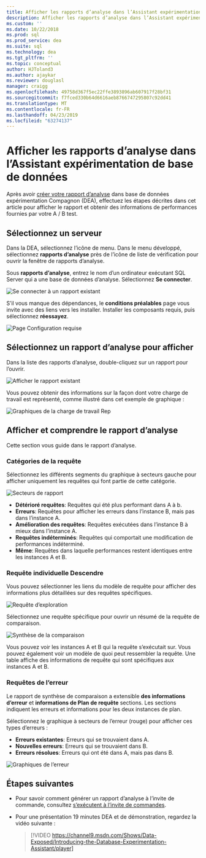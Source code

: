 ```yaml
---
title: Afficher les rapports d’analyse dans l’Assistant expérimentation de base de données pour les mises à niveau de SQL Server
description: Afficher les rapports d’analyse dans l’Assistant expérimentation de base de données
ms.custom: ''
ms.date: 10/22/2018
ms.prod: sql
ms.prod_service: dea
ms.suite: sql
ms.technology: dea
ms.tgt_pltfrm: ''
ms.topic: conceptual
author: HJToland3
ms.author: ajaykar
ms.reviewer: douglasl
manager: craigg
ms.openlocfilehash: 49758d367f5ec22ffe3893896ab607917f28bf31
ms.sourcegitcommit: f7fced330b64d6616aeb8766747295807c92dd41
ms.translationtype: MT
ms.contentlocale: fr-FR
ms.lasthandoff: 04/23/2019
ms.locfileid: "63274137"
---
```

# <a name="view-analysis-reports-in-database-experimentation-assistant"></a>Afficher les rapports d’analyse dans l’Assistant expérimentation de base de données

Après avoir [créer votre rapport d’analyse](database-experimentation-assistant-create-report.md) dans base de données expérimentation Compagnon (DEA), effectuez les étapes décrites dans cet article pour afficher le rapport et obtenir des informations de performances fournies par votre A / B test.

## <a name="select-a-server"></a>Sélectionnez un serveur

Dans la DEA, sélectionnez l’icône de menu. Dans le menu développé, sélectionnez **rapports d’analyse** près de l’icône de liste de vérification pour ouvrir la fenêtre de rapports d’analyse.

Sous **rapports d’analyse**, entrez le nom d’un ordinateur exécutant SQL Server qui a une base de données d’analyse. Sélectionnez **Se connecter**. 

![Se connecter à un rapport existant](./media/database-experimentation-assistant-view-report/dea-view-report-connect.png)

S’il vous manque des dépendances, le **conditions préalables** page vous invite avec des liens vers les installer. Installer les composants requis, puis sélectionnez **réessayez**.

![Page Configuration requise](./media/database-experimentation-assistant-view-report/dea-view-report-prereq.png)

## <a name="select-an-analysis-report-to-view"></a>Sélectionnez un rapport d’analyse pour afficher

Dans la liste des rapports d’analyse, double-cliquez sur un rapport pour l’ouvrir.

![Afficher le rapport existant](./media/database-experimentation-assistant-view-report/dea-view-report-view-existing.png)

Vous pouvez obtenir des informations sur la façon dont votre charge de travail est représenté, comme illustré dans cet exemple de graphique :

![Graphiques de la charge de travail Rep](./media/database-experimentation-assistant-view-report/dea-view-report-workload-compare.png)

## <a name="view-and-understand-the-analysis-report"></a>Afficher et comprendre le rapport d’analyse

Cette section vous guide dans le rapport d’analyse.

### <a name="query-categories"></a>Catégories de la requête

Sélectionnez les différents segments du graphique à secteurs gauche pour afficher uniquement les requêtes qui font partie de cette catégorie.

![Secteurs de rapport](./media/database-experimentation-assistant-view-report/dea-view-report-pie-slices.png)

- **Détérioré requêtes**: Requêtes qui été plus performant dans A à b.  
- **Erreurs**: Requêtes pour afficher les erreurs dans l’instance B, mais pas dans l’instance A.  
- **Amélioration des requêtes**: Requêtes exécutées dans l’instance B à mieux dans l’instance A.  
- **Requêtes indéterminés**: Requêtes qui comportait une modification de performances indéterminé.  
- **Même**: Requêtes dans laquelle performances restent identiques entre les instances A et B.

### <a name="individual-query-drill-down"></a>Requête individuelle Descendre

Vous pouvez sélectionner les liens du modèle de requête pour afficher des informations plus détaillées sur des requêtes spécifiques.

![Requête d’exploration](./media/database-experimentation-assistant-view-report/dea-view-report-drilldown.png)

Sélectionnez une requête spécifique pour ouvrir un résumé de la requête de comparaison.

![Synthèse de la comparaison](./media/database-experimentation-assistant-view-report/dea-view-report-comparison-summary.png)

Vous pouvez voir les instances A et B qui la requête s’exécutait sur. Vous pouvez également voir un modèle de quoi peut ressembler la requête. Une table affiche des informations de requête qui sont spécifiques aux instances A et B.

### <a name="error-queries"></a>Requêtes de l’erreur

Le rapport de synthèse de comparaison a extensible **des informations d’erreur** et **informations de Plan de requête** sections. Les sections indiquent les erreurs et informations pour les deux instances de plan.

Sélectionnez le graphique à secteurs de l’erreur (rouge) pour afficher ces types d’erreurs :
- **Erreurs existantes**: Erreurs qui se trouvaient dans A.
- **Nouvelles erreurs**: Erreurs qui se trouvaient dans B.
- **Erreurs résolues**: Erreurs qui ont été dans A, mais pas dans B.

![Graphiques de l’erreur](./media/database-experimentation-assistant-view-report/dea-view-report-error-charts.png)

## <a name="next-steps"></a>Étapes suivantes

- Pour savoir comment générer un rapport d’analyse à l’invite de commande, consultez [s’exécutent à l’invite de commandes](database-experimentation-assistant-run-command-prompt.md).

- Pour une présentation 19 minutes DEA et de démonstration, regardez la vidéo suivante :

  > [!VIDEO https://channel9.msdn.com/Shows/Data-Exposed/Introducing-the-Database-Experimentation-Assistant/player]
